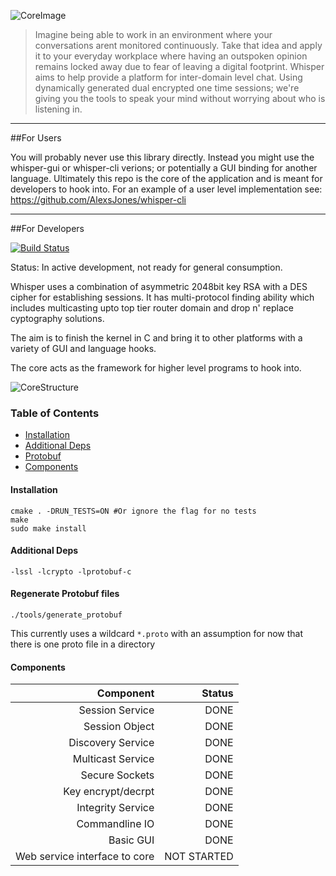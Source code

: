 
 ![CoreImage](http://i.imgur.com/Qh67mKG.jpg)

> Imagine being able to work in an environment where your conversations arent monitored continuously.
  Take that idea and apply it to your everyday workplace where having an outspoken opinion remains locked away due to fear of leaving a digital footprint.
  Whisper aims to help provide a platform for inter-domain level chat.
  Using dynamically generated dual encrypted one time sessions; we're giving you the tools to speak your mind without   worrying about who is listening in.

---
##For Users

You will probably never use this library directly.
Instead you might use the whisper-gui or whisper-cli verions; or potentially a GUI binding for another language.
Ultimately this repo is the core of the application and is meant for developers to hook into.
For an example of a user level implementation see: https://github.com/AlexsJones/whisper-cli


---
##For Developers

[![Build Status](https://travis-ci.org/AlexsJones/whisper-core.svg?branch=master)](https://travis-ci.org/AlexsJones/whisper-core)

Status: In active development, not ready for general consumption.

Whisper uses a combination of asymmetric 2048bit key RSA with a DES cipher for establishing sessions.
It has multi-protocol finding ability which includes multicasting upto top tier router domain and drop n' replace cyptography solutions.

The aim is to finish the kernel in C and bring it to other platforms with a variety of GUI and language hooks.

The core acts as the framework for higher level programs to hook into.

![CoreStructure](http://i.imgur.com/0mUNLxm.png)

### Table of Contents
  * [Installation](#installation)
  * [Additional Deps](#Deps)
  * [Protobuf](#protobuf)
  * [Components](#components)



#### Installation <a id="installation"></a>


```
cmake . -DRUN_TESTS=ON #Or ignore the flag for no tests
make
sudo make install 
```

#### Additional Deps <a id="Deps"></a>

```
-lssl -lcrypto -lprotobuf-c
```

####  Regenerate Protobuf files <a id="protobuf"></a>

```
./tools/generate_protobuf
```

This currently uses a wildcard `*.proto` with an assumption for now that there is one proto file in a directory

#### Components <a id="components"></a>

| Component | Status |
| ---------:| -----------:|
|Session Service | DONE |
|Session Object  | DONE |
|Discovery Service| DONE|
|Multicast Service| DONE|
|Secure Sockets|DONE|
|Key encrypt/decrpt|DONE|
|Integrity Service|DONE|
|Commandline IO|DONE|
|Basic GUI|DONE|
|Web service interface to core| NOT STARTED|


